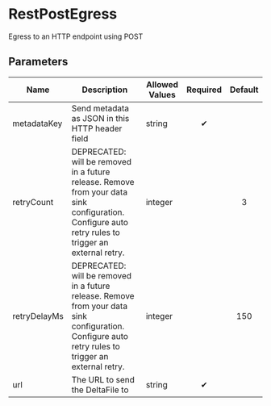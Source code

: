 # RestPostEgress
Egress to an HTTP endpoint using POST

## Parameters
| Name         | Description                                                                                                                                         | Allowed Values | Required | Default |
|--------------|-----------------------------------------------------------------------------------------------------------------------------------------------------|----------------|:--------:|:-------:|
| metadataKey  | Send metadata as JSON in this HTTP header field                                                                                                     | string         | ✔        |         |
| retryCount   | DEPRECATED: will be removed in a future release. Remove from your data sink configuration. Configure auto retry rules to trigger an external retry. | integer        |          | 3       |
| retryDelayMs | DEPRECATED: will be removed in a future release. Remove from your data sink configuration. Configure auto retry rules to trigger an external retry. | integer        |          | 150     |
| url          | The URL to send the DeltaFile to                                                                                                                    | string         | ✔        |         |

